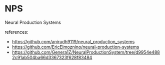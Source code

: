 # NPS
Neural Production Systems

references:
- https://github.com/anirudh9119/neural_production_systems
- https://github.com/EricElmoznino/neural-production-systems
- https://github.com/Genera1Z/NeuralProductionSystem/tree/d9954e4882c91ab504ba66d3367323f628f83484
